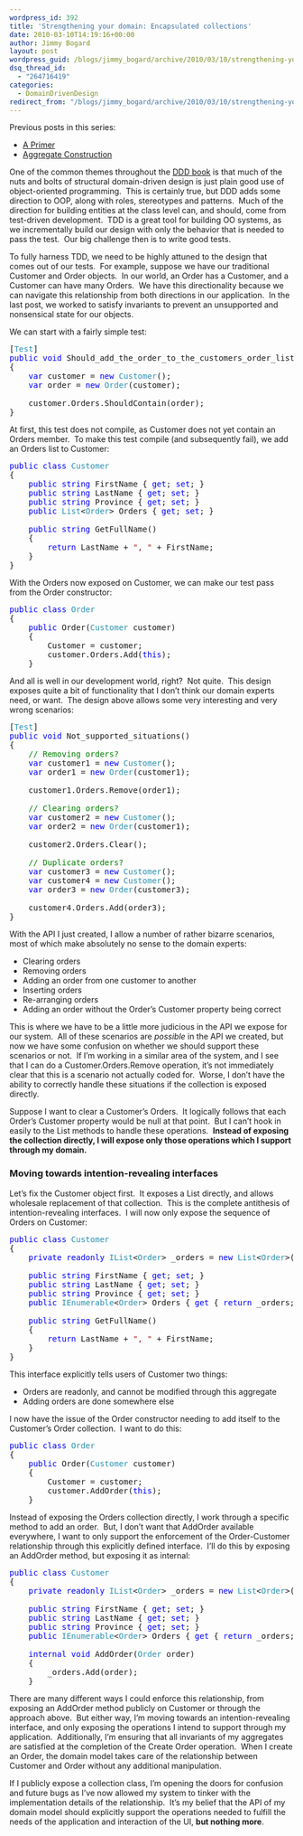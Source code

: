 ```yaml
---
wordpress_id: 392
title: 'Strengthening your domain: Encapsulated collections'
date: 2010-03-10T14:19:16+00:00
author: Jimmy Bogard
layout: post
wordpress_guid: /blogs/jimmy_bogard/archive/2010/03/10/strengthening-your-domain-encapsulated-collections.aspx
dsq_thread_id:
  - "264716419"
categories:
  - DomainDrivenDesign
redirect_from: "/blogs/jimmy_bogard/archive/2010/03/10/strengthening-your-domain-encapsulated-collections.aspx/"
---
```

Previous posts in this series:

  * [A Primer](https://lostechies.com/blogs/jimmy_bogard/archive/2010/02/03/strengthening-your-domain-a-primer.aspx)
  * [Aggregate Construction](https://lostechies.com/blogs/jimmy_bogard/archive/2010/02/23/strengthening-your-domain-aggregate-construction.aspx)

One of the common themes throughout the [DDD book](http://www.amazon.com/Domain-Driven-Design-Tackling-Complexity-Software/dp/0321125215) is that much of the nuts and bolts of structural domain-driven design is just plain good use of object-oriented programming.&#160; This is certainly true, but DDD adds some direction to OOP, along with roles, stereotypes and patterns.&#160; Much of the direction for building entities at the class level can, and should, come from test-driven development.&#160; TDD is a great tool for building OO systems, as we incrementally build our design with only the behavior that is needed to pass the test.&#160; Our big challenge then is to write good tests.

To fully harness TDD, we need to be highly attuned to the design that comes out of our tests.&#160; For example, suppose we have our traditional Customer and Order objects.&#160; In our world, an Order has a Customer, and a Customer can have many Orders.&#160; We have this directionality because we can navigate this relationship from both directions in our application.&#160; In the last post, we worked to satisfy invariants to prevent an unsupported and nonsensical state for our objects.

We can start with a fairly simple test:

<pre>[<span style="color: #2b91af">Test</span>]
<span style="color: blue">public void </span>Should_add_the_order_to_the_customers_order_lists_when_an_order_is_created()
{
    <span style="color: blue">var </span>customer = <span style="color: blue">new </span><span style="color: #2b91af">Customer</span>();
    <span style="color: blue">var </span>order = <span style="color: blue">new </span><span style="color: #2b91af">Order</span>(customer);

    customer.Orders.ShouldContain(order);
}</pre>

[](http://11011.net/software/vspaste)

At first, this test does not compile, as Customer does not yet contain an Orders member.&#160; To make this test compile (and subsequently fail), we add an Orders list to Customer:

<pre><span style="color: blue">public class </span><span style="color: #2b91af">Customer
</span>{
    <span style="color: blue">public string </span>FirstName { <span style="color: blue">get</span>; <span style="color: blue">set</span>; }
    <span style="color: blue">public string </span>LastName { <span style="color: blue">get</span>; <span style="color: blue">set</span>; }
    <span style="color: blue">public string </span>Province { <span style="color: blue">get</span>; <span style="color: blue">set</span>; }
    <span style="color: blue">public </span><span style="color: #2b91af">List</span>&lt;<span style="color: #2b91af">Order</span>&gt; Orders { <span style="color: blue">get</span>; <span style="color: blue">set</span>; }

    <span style="color: blue">public string </span>GetFullName()
    {
        <span style="color: blue">return </span>LastName + <span style="color: #a31515">", " </span>+ FirstName;
    }
}</pre>

[](http://11011.net/software/vspaste)

With the Orders now exposed on Customer, we can make our test pass from the Order constructor:

<pre><span style="color: blue">public class </span><span style="color: #2b91af">Order
</span>{
    <span style="color: blue">public </span>Order(<span style="color: #2b91af">Customer </span>customer)
    {
        Customer = customer;
        customer.Orders.Add(<span style="color: blue">this</span>);
    }</pre>

[](http://11011.net/software/vspaste)

And all is well in our development world, right?&#160; Not quite.&#160; This design exposes quite a bit of functionality that I don’t think our domain experts need, or want.&#160; The design above allows some very interesting and very wrong scenarios:

<pre>[<span style="color: #2b91af">Test</span>]
<span style="color: blue">public void </span>Not_supported_situations()
{
    <span style="color: green">// Removing orders?
    </span><span style="color: blue">var </span>customer1 = <span style="color: blue">new </span><span style="color: #2b91af">Customer</span>();
    <span style="color: blue">var </span>order1 = <span style="color: blue">new </span><span style="color: #2b91af">Order</span>(customer1);

    customer1.Orders.Remove(order1);

    <span style="color: green">// Clearing orders?
    </span><span style="color: blue">var </span>customer2 = <span style="color: blue">new </span><span style="color: #2b91af">Customer</span>();
    <span style="color: blue">var </span>order2 = <span style="color: blue">new </span><span style="color: #2b91af">Order</span>(customer1);

    customer2.Orders.Clear();

    <span style="color: green">// Duplicate orders?
    </span><span style="color: blue">var </span>customer3 = <span style="color: blue">new </span><span style="color: #2b91af">Customer</span>();
    <span style="color: blue">var </span>customer4 = <span style="color: blue">new </span><span style="color: #2b91af">Customer</span>();
    <span style="color: blue">var </span>order3 = <span style="color: blue">new </span><span style="color: #2b91af">Order</span>(customer3);

    customer4.Orders.Add(order3);
}</pre>

[](http://11011.net/software/vspaste)

With the API I just created, I allow a number of rather bizarre scenarios, most of which make absolutely no sense to the domain experts:

  * Clearing orders
  * Removing orders
  * Adding an order from one customer to another
  * Inserting orders
  * Re-arranging orders
  * Adding an order without the Order’s Customer property being correct

This is where we have to be a little more judicious in the API we expose for our system.&#160; All of these scenarios are _possible_ in the API we created, but now we have some confusion on whether we should support these scenarios or not.&#160; If I’m working in a similar area of the system, and I see that I can do a Customer.Orders.Remove operation, it’s not immediately clear that this is a scenario not actually coded for.&#160; Worse, I don’t have the ability to correctly handle these situations if the collection is exposed directly.

Suppose I want to clear a Customer’s Orders.&#160; It logically follows that each Order’s Customer property would be null at that point.&#160; But I can’t hook in easily to the List<T> methods to handle these operations.&#160; **Instead of exposing the collection directly, I will expose only those operations which I support through my domain.**

### Moving towards intention-revealing interfaces

Let’s fix the Customer object first.&#160; It exposes a List<T> directly, and allows wholesale replacement of that collection.&#160; This is the complete antithesis of intention-revealing interfaces.&#160; I will now only expose the sequence of Orders on Customer:

<pre><span style="color: blue">public class </span><span style="color: #2b91af">Customer
</span>{
    <span style="color: blue">private readonly </span><span style="color: #2b91af">IList</span>&lt;<span style="color: #2b91af">Order</span>&gt; _orders = <span style="color: blue">new </span><span style="color: #2b91af">List</span>&lt;<span style="color: #2b91af">Order</span>&gt;();

    <span style="color: blue">public string </span>FirstName { <span style="color: blue">get</span>; <span style="color: blue">set</span>; }
    <span style="color: blue">public string </span>LastName { <span style="color: blue">get</span>; <span style="color: blue">set</span>; }
    <span style="color: blue">public string </span>Province { <span style="color: blue">get</span>; <span style="color: blue">set</span>; }
    <span style="color: blue">public </span><span style="color: #2b91af">IEnumerable</span>&lt;<span style="color: #2b91af">Order</span>&gt; Orders { <span style="color: blue">get </span>{ <span style="color: blue">return </span>_orders; } }

    <span style="color: blue">public string </span>GetFullName()
    {
        <span style="color: blue">return </span>LastName + <span style="color: #a31515">", " </span>+ FirstName;
    }
}</pre>

[](http://11011.net/software/vspaste)

This interface explicitly tells users of Customer two things:

  * Orders are readonly, and cannot be modified through this aggregate
  * Adding orders are done somewhere else

I now have the issue of the Order constructor needing to add itself to the Customer’s Order collection.&#160; I want to do this:

<pre><span style="color: blue">public class </span><span style="color: #2b91af">Order
</span>{
    <span style="color: blue">public </span>Order(<span style="color: #2b91af">Customer </span>customer)
    {
        Customer = customer;
        customer.AddOrder(<span style="color: blue">this</span>);
    }</pre>

[](http://11011.net/software/vspaste)

Instead of exposing the Orders collection directly, I work through a specific method to add an order.&#160; But, I don’t want that AddOrder available everywhere, I want to only support the enforcement of the Order-Customer relationship through this explicitly defined interface.&#160; I’ll do this by exposing an AddOrder method, but exposing it as internal:

<pre><span style="color: blue">public class </span><span style="color: #2b91af">Customer
</span>{
    <span style="color: blue">private readonly </span><span style="color: #2b91af">IList</span>&lt;<span style="color: #2b91af">Order</span>&gt; _orders = <span style="color: blue">new </span><span style="color: #2b91af">List</span>&lt;<span style="color: #2b91af">Order</span>&gt;();

    <span style="color: blue">public string </span>FirstName { <span style="color: blue">get</span>; <span style="color: blue">set</span>; }
    <span style="color: blue">public string </span>LastName { <span style="color: blue">get</span>; <span style="color: blue">set</span>; }
    <span style="color: blue">public string </span>Province { <span style="color: blue">get</span>; <span style="color: blue">set</span>; }
    <span style="color: blue">public </span><span style="color: #2b91af">IEnumerable</span>&lt;<span style="color: #2b91af">Order</span>&gt; Orders { <span style="color: blue">get </span>{ <span style="color: blue">return </span>_orders; } }

    <span style="color: blue">internal void </span>AddOrder(<span style="color: #2b91af">Order </span>order)
    {
        _orders.Add(order);
    }</pre>

There are many different ways I could enforce this relationship, from exposing an AddOrder method publicly on Customer or through the approach above.&#160; But either way, I’m moving towards an intention-revealing interface, and only exposing the operations I intend to support through my application.&#160; Additionally, I’m ensuring that all invariants of my aggregates are satisfied at the completion of the Create Order operation.&#160; When I create an Order, the domain model takes care of the relationship between Customer and Order without any additional manipulation.

If I publicly expose a collection class, I’m opening the doors for confusion and future bugs as I’ve now allowed my system to tinker with the implementation details of the relationship.&#160; It’s my belief that the API of my domain model should explicitly support the operations needed to fulfill the needs of the application and interaction of the UI, **but nothing more**.